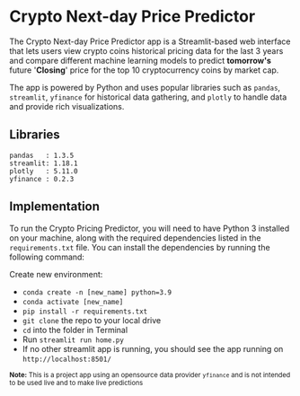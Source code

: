 # Crypto Next-day Price Predictor

The Crypto Next-day Price Predictor app is a Streamlit-based web interface that lets users view crypto coins historical pricing data for the last 3 years and compare different machine learning models to predict **tomorrow's** future '**Closing**' price for the top 10 cryptocurrency coins by market cap. 

The app is powered by Python and uses popular libraries such as `pandas`, `streamlit`, `yfinance` for historical data gathering, and `plotly` to handle data and provide rich visualizations.




## Libraries

```@python
pandas   : 1.3.5
streamlit: 1.18.1
plotly   : 5.11.0
yfinance : 0.2.3
```


## Implementation

To run the Crypto Pricing Predictor, you will need to have Python 3 installed on your machine, along with the required dependencies listed in the `requirements.txt` file. You can install the dependencies by running the following command:



Create new environment:
- `conda create -n [new_name] python=3.9`
- `conda activate [new_name]`
- `pip install -r requirements.txt`
- `git clone` the repo to your local drive
- `cd` into the folder in Terminal
- Run `streamlit run home.py`
- If no other streamlit app is running, you should see the app running on `http://localhost:8501/`













<sub>**Note:** This is a project app using an opensource data provider `yfinance` and is not intended to be used live and to make live predictions</sub>